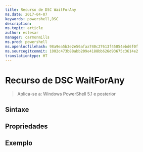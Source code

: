 ```yaml
---
title: Recurso de DSC WaitForAny
ms.date: 2017-04-07
keywords: powershell,DSC
description: 
ms.topic: article
author: eslesar
manager: carmonmills
ms.prod: powershell
ms.openlocfilehash: 98a9ea5b3e2e56afaa740c27613f45054ebd6f0f
ms.sourcegitcommit: 1002c473b88abb209e4188bb626d93675c3614e2
translationtype: HT
---
```

# <a name="dsc-waitforany-resource"></a>Recurso de DSC WaitForAny

> Aplica-se a: Windows PowerShell 5.1 e posterior


## <a name="syntax"></a>Sintaxe



## <a name="properties"></a>Propriedades




## <a name="example"></a>Exemplo